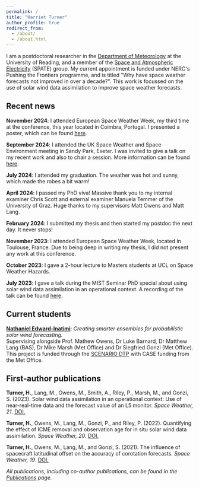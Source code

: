 ```yaml
---
permalink: /
title: "Harriet Turner"
author_profile: true
redirect_from: 
  - /about/
  - /about.html
---
```


I am a postdoctoral researcher in the [Department of Meteorology](http://www.reading.ac.uk/met/) at the University of Reading, and a member of the [Space and Atmospheric Electricity](https://research.reading.ac.uk/met-spate/) (SPATE) group. My current appointment is funded under NERC's Pushing the Frontiers programme, and is titled "Why have space weather forecasts not improved in over a decade?". This work is focussed on the use of solar wind data assimilation to improve space weather forecasts. 

## Recent news

**November 2024**: I attended European Space Weather Week, my third time at the conference, this year located in Coimbra, Portugal. I presented a poster, which can be found [here](/talks/2024-11-04-ESWW-poster). 

**September 2024**: I attended the UK Space Weather and Space Environment meeting in Sandy Park, Exeter. I was invited to give a talk on my recent work and also to chair a session. More information can be found [here](/talks/2024-09-11-UKSWSE).

**July 2024**: I attended my graduation. The weather was hot and sunny, which made the robes a bit warm!

**April 2024**: I passed my PhD viva! Massive thank you to my internal examiner Chris Scott and external examiner Manuela Temmer of the University of Graz. Huge thanks to my supervisors Matt Owens and Matt Lang. 

**February 2024**: I submitted my thesis and then started my postdoc the next day. It never stops! 

**November 2023**: I attended European Space Weather Week, located in Toulouse, France. Due to being deep in writing my thesis, I did not present any work at this conference. 

**October 2023**: I gave a 2-hour lecture to Masters students at UCL on Space Weather Hazards. 

**July 2023**: I gave a talk during the MIST Seminar PhD special about using solar wind data assimilation in an operational context. A recording of the talk can be found [here](https://www.youtube.com/watch?v=bxpRCiF9i9Q).

## Current students

[**Nathaniel Edward-Inatimi**](https://research.reading.ac.uk/meteorology/people/nathaniel-edward-inatimi/): *Creating smarter ensembles for probabilistic solar wind forecasting.*  
Supervising alongside Prof. Mathew Owens, Dr Luke Barnard, Dr Matthew Lang (BAS), Dr Mike Marsh (Met Office) and Dr Siegfried Gonzi (Met Office).  
This project is funded through the [SCENARIO DTP](https://research.reading.ac.uk/scenario/) with CASE funding from the Met Office.

## First-author publications

**Turner, H.**, Lang, M., Owens, M., Smith, A., Riley, P., Marsh, M., and Gonzi, S. (2023). Solar wind data assimilation in an operational context: Use of near-real-time data and the forecast value of an L5 monitor. *Space Weather, 21*. [DOI.](https://doi.org/10.1029/2023SW003457)

**Turner, H.**, Owens, M., Lang, M., Gonzi, P., and Riley, P. (2022). Quantifying the effect of ICME removal and observation age for in situ solar wind data assimilation. *Space Weather, 20*. [DOI.](https://doi.org/10.1029/2022SW003109)

**Turner, H.**, Owens, M., Lang, M., and Gonzi, S. (2021). The influence of spacecraft latitudinal offset on the accuracy of corotation forecasts. *Space Weather, 19*. [DOI.](https://doi.org/10.1029/2021SW002802)

*All publications, including co-author publications, can be found in the [Publications](/publications) page.*